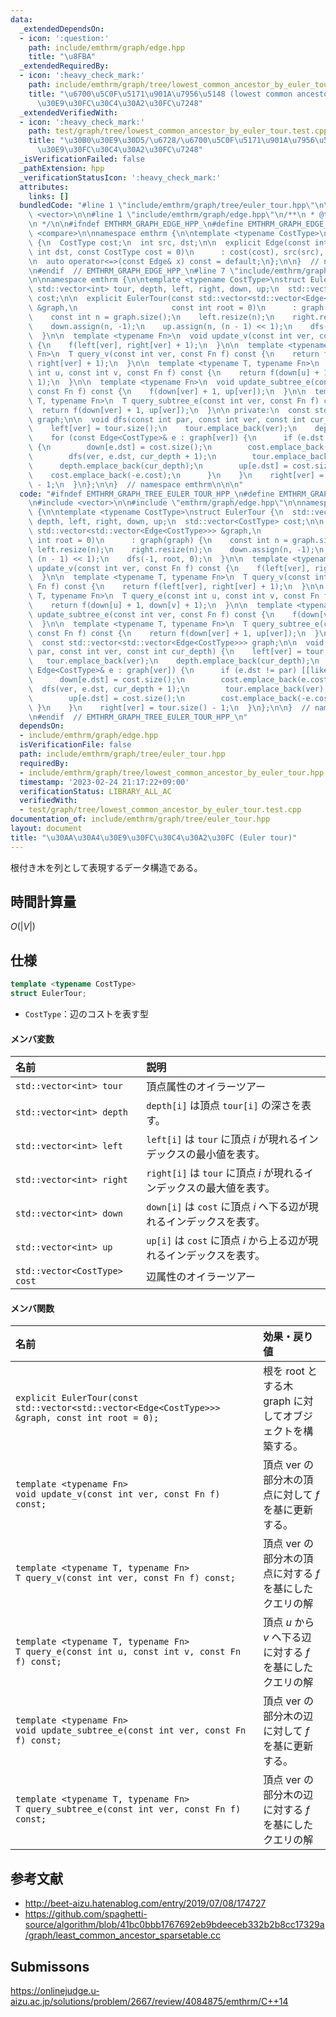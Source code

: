 ```yaml
---
data:
  _extendedDependsOn:
  - icon: ':question:'
    path: include/emthrm/graph/edge.hpp
    title: "\u8FBA"
  _extendedRequiredBy:
  - icon: ':heavy_check_mark:'
    path: include/emthrm/graph/tree/lowest_common_ancestor_by_euler_tour.hpp
    title: "\u6700\u5C0F\u5171\u901A\u7956\u5148 (lowest common ancestor) \u30AA\u30A4\
      \u30E9\u30FC\u30C4\u30A2\u30FC\u7248"
  _extendedVerifiedWith:
  - icon: ':heavy_check_mark:'
    path: test/graph/tree/lowest_common_ancestor_by_euler_tour.test.cpp
    title: "\u30B0\u30E9\u30D5/\u6728/\u6700\u5C0F\u5171\u901A\u7956\u5148 \u30AA\u30A4\
      \u30E9\u30FC\u30C4\u30A2\u30FC\u7248"
  _isVerificationFailed: false
  _pathExtension: hpp
  _verificationStatusIcon: ':heavy_check_mark:'
  attributes:
    links: []
  bundledCode: "#line 1 \"include/emthrm/graph/tree/euler_tour.hpp\"\n\n\n\n#include\
    \ <vector>\n\n#line 1 \"include/emthrm/graph/edge.hpp\"\n/**\n * @title \u8FBA\
    \n */\n\n#ifndef EMTHRM_GRAPH_EDGE_HPP_\n#define EMTHRM_GRAPH_EDGE_HPP_\n\n#include\
    \ <compare>\n\nnamespace emthrm {\n\ntemplate <typename CostType>\nstruct Edge\
    \ {\n  CostType cost;\n  int src, dst;\n\n  explicit Edge(const int src, const\
    \ int dst, const CostType cost = 0)\n      : cost(cost), src(src), dst(dst) {}\n\
    \n  auto operator<=>(const Edge& x) const = default;\n};\n\n}  // namespace emthrm\n\
    \n#endif  // EMTHRM_GRAPH_EDGE_HPP_\n#line 7 \"include/emthrm/graph/tree/euler_tour.hpp\"\
    \n\nnamespace emthrm {\n\ntemplate <typename CostType>\nstruct EulerTour {\n \
    \ std::vector<int> tour, depth, left, right, down, up;\n  std::vector<CostType>\
    \ cost;\n\n  explicit EulerTour(const std::vector<std::vector<Edge<CostType>>>\
    \ &graph,\n                     const int root = 0)\n      : graph(graph) {\n\
    \    const int n = graph.size();\n    left.resize(n);\n    right.resize(n);\n\
    \    down.assign(n, -1);\n    up.assign(n, (n - 1) << 1);\n    dfs(-1, root, 0);\n\
    \  }\n\n  template <typename Fn>\n  void update_v(const int ver, const Fn f) const\
    \ {\n    f(left[ver], right[ver] + 1);\n  }\n\n  template <typename T, typename\
    \ Fn>\n  T query_v(const int ver, const Fn f) const {\n    return f(left[ver],\
    \ right[ver] + 1);\n  }\n\n  template <typename T, typename Fn>\n  T query_e(const\
    \ int u, const int v, const Fn f) const {\n    return f(down[u] + 1, down[v] +\
    \ 1);\n  }\n\n  template <typename Fn>\n  void update_subtree_e(const int ver,\
    \ const Fn f) const {\n    f(down[ver] + 1, up[ver]);\n  }\n\n  template <typename\
    \ T, typename Fn>\n  T query_subtree_e(const int ver, const Fn f) const {\n  \
    \  return f(down[ver] + 1, up[ver]);\n  }\n\n private:\n  const std::vector<std::vector<Edge<CostType>>>\
    \ graph;\n\n  void dfs(const int par, const int ver, const int cur_depth) {\n\
    \    left[ver] = tour.size();\n    tour.emplace_back(ver);\n    depth.emplace_back(cur_depth);\n\
    \    for (const Edge<CostType>& e : graph[ver]) {\n      if (e.dst != par) [[likely]]\
    \ {\n        down[e.dst] = cost.size();\n        cost.emplace_back(e.cost);\n\
    \        dfs(ver, e.dst, cur_depth + 1);\n        tour.emplace_back(ver);\n  \
    \      depth.emplace_back(cur_depth);\n        up[e.dst] = cost.size();\n    \
    \    cost.emplace_back(-e.cost);\n      }\n    }\n    right[ver] = tour.size()\
    \ - 1;\n  }\n};\n\n}  // namespace emthrm\n\n\n"
  code: "#ifndef EMTHRM_GRAPH_TREE_EULER_TOUR_HPP_\n#define EMTHRM_GRAPH_TREE_EULER_TOUR_HPP_\n\
    \n#include <vector>\n\n#include \"emthrm/graph/edge.hpp\"\n\nnamespace emthrm\
    \ {\n\ntemplate <typename CostType>\nstruct EulerTour {\n  std::vector<int> tour,\
    \ depth, left, right, down, up;\n  std::vector<CostType> cost;\n\n  explicit EulerTour(const\
    \ std::vector<std::vector<Edge<CostType>>> &graph,\n                     const\
    \ int root = 0)\n      : graph(graph) {\n    const int n = graph.size();\n   \
    \ left.resize(n);\n    right.resize(n);\n    down.assign(n, -1);\n    up.assign(n,\
    \ (n - 1) << 1);\n    dfs(-1, root, 0);\n  }\n\n  template <typename Fn>\n  void\
    \ update_v(const int ver, const Fn f) const {\n    f(left[ver], right[ver] + 1);\n\
    \  }\n\n  template <typename T, typename Fn>\n  T query_v(const int ver, const\
    \ Fn f) const {\n    return f(left[ver], right[ver] + 1);\n  }\n\n  template <typename\
    \ T, typename Fn>\n  T query_e(const int u, const int v, const Fn f) const {\n\
    \    return f(down[u] + 1, down[v] + 1);\n  }\n\n  template <typename Fn>\n  void\
    \ update_subtree_e(const int ver, const Fn f) const {\n    f(down[ver] + 1, up[ver]);\n\
    \  }\n\n  template <typename T, typename Fn>\n  T query_subtree_e(const int ver,\
    \ const Fn f) const {\n    return f(down[ver] + 1, up[ver]);\n  }\n\n private:\n\
    \  const std::vector<std::vector<Edge<CostType>>> graph;\n\n  void dfs(const int\
    \ par, const int ver, const int cur_depth) {\n    left[ver] = tour.size();\n \
    \   tour.emplace_back(ver);\n    depth.emplace_back(cur_depth);\n    for (const\
    \ Edge<CostType>& e : graph[ver]) {\n      if (e.dst != par) [[likely]] {\n  \
    \      down[e.dst] = cost.size();\n        cost.emplace_back(e.cost);\n      \
    \  dfs(ver, e.dst, cur_depth + 1);\n        tour.emplace_back(ver);\n        depth.emplace_back(cur_depth);\n\
    \        up[e.dst] = cost.size();\n        cost.emplace_back(-e.cost);\n     \
    \ }\n    }\n    right[ver] = tour.size() - 1;\n  }\n};\n\n}  // namespace emthrm\n\
    \n#endif  // EMTHRM_GRAPH_TREE_EULER_TOUR_HPP_\n"
  dependsOn:
  - include/emthrm/graph/edge.hpp
  isVerificationFile: false
  path: include/emthrm/graph/tree/euler_tour.hpp
  requiredBy:
  - include/emthrm/graph/tree/lowest_common_ancestor_by_euler_tour.hpp
  timestamp: '2023-02-24 21:17:22+09:00'
  verificationStatus: LIBRARY_ALL_AC
  verifiedWith:
  - test/graph/tree/lowest_common_ancestor_by_euler_tour.test.cpp
documentation_of: include/emthrm/graph/tree/euler_tour.hpp
layout: document
title: "\u30AA\u30A4\u30E9\u30FC\u30C4\u30A2\u30FC (Euler tour)"
---
```


根付き木を列として表現するデータ構造である。


## 時間計算量

$O(\lvert V \rvert)$


## 仕様

```cpp
template <typename CostType>
struct EulerTour;
```

- `CostType`：辺のコストを表す型

#### メンバ変数

|名前|説明|
|:--|:--|
|`std::vector<int> tour`|頂点属性のオイラーツアー|
|`std::vector<int> depth`|`depth[i]` は頂点 `tour[i]` の深さを表す。|
|`std::vector<int> left`|`left[i]` は `tour` に頂点 $i$ が現れるインデックスの最小値を表す。|
|`std::vector<int> right`|`right[i]` は `tour` に頂点 $i$ が現れるインデックスの最大値を表す。|
|`std::vector<int> down`|`down[i]` は `cost` に頂点 $i$ へ下る辺が現れるインデックスを表す。|
|`std::vector<int> up`|`up[i]` は `cost` に頂点 $i$ から上る辺が現れるインデックスを表す。|
|`std::vector<CostType> cost`|辺属性のオイラーツアー|

#### メンバ関数

|名前|効果・戻り値|
|:--|:--|
|`explicit EulerTour(const std::vector<std::vector<Edge<CostType>>> &graph, const int root = 0);`|根を $\mathrm{root}$ とする木 $\mathrm{graph}$ に対してオブジェクトを構築する。|
|`template <typename Fn>`<br>`void update_v(const int ver, const Fn f) const;`|頂点 $\mathrm{ver}$ の部分木の頂点に対して $f$ を基に更新する。|
|`template <typename T, typename Fn>`<br>`T query_v(const int ver, const Fn f) const;`|頂点 $\mathrm{ver}$ の部分木の頂点に対する $f$ を基にしたクエリの解|
|`template <typename T, typename Fn>`<br>`T query_e(const int u, const int v, const Fn f) const;`|頂点 $u$ から $v$ へ下る辺に対する $f$ を基にしたクエリの解|
|`template <typename Fn>`<br>`void update_subtree_e(const int ver, const Fn f) const;`|頂点 $\mathrm{ver}$ の部分木の辺に対して $f$ を基に更新する。|
|`template <typename T, typename Fn>`<br>`T query_subtree_e(const int ver, const Fn f) const;`|頂点 $\mathrm{ver}$ の部分木の辺に対する $f$ を基にしたクエリの解|


## 参考文献

- http://beet-aizu.hatenablog.com/entry/2019/07/08/174727
- https://github.com/spaghetti-source/algorithm/blob/41bc0bbb1767692eb9bdeeceb332b2b8cc17329a/graph/least_common_ancestor_sparsetable.cc


## Submissons

https://onlinejudge.u-aizu.ac.jp/solutions/problem/2667/review/4084875/emthrm/C++14
